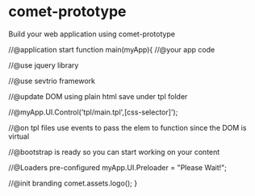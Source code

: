 # comet-prototype
Build your web application using comet-prototype 

//@application start
 function main(myApp){
  //@your app code
  
  
  //@use jquery library
  
  
  //@use sevtrio framework
  
  
  //@update DOM using plain html save under tpl folder
  
  
  //@myApp.UI.Control('tpl/main.tpl',[css-selector]'); 
  
  
  
  //@on tpl files use events to pass the elem to function since the DOM is virtual
  
  
  
  //@bootstrap is ready so you can start working on your content
  
  
  //@Loaders pre-configured
  myApp.UI.Preloader = "Please Wait!";
  
  //@init branding
  comet.assets.logo();
 }
